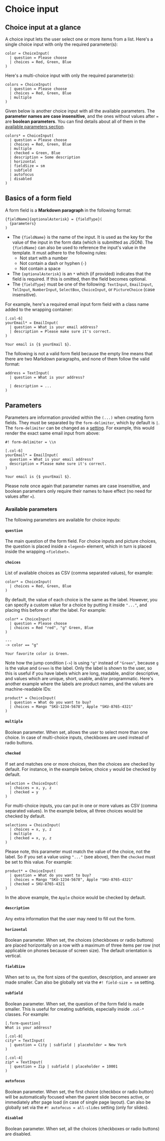 # Choice input

## Choice input at a glance

A choice input lets the user select one or more items from a list. Here's a single choice input with only the required parameter(s):

```text
color = ChoiceInput(
  | question = Please choose
  | choices = Red, Green, Blue
)
```

Here's a multi-choice input with only the required parameter(s):

```text
colors = ChoiceInput(
  | question = Please choose
  | choices = Red, Green, Blue
  | multiple
)
```

Given below is another choice input with all the available parameters. The **parameter names are case insensitive**, and the ones without values after `=` are **boolean parameters**. You can find details about all of them in the [available parameters section](#available-parameters).

```text
colors* = ChoiceInput(
  | question = Please choose
  | choices = Red, Green, Blue
  | multiple
  | checked = Green, Blue
  | description = Some description
  | horizontal
  | fieldSize = sm
  | subfield
  | autofocus
  | disabled
)
```

## Basics of a form field

A form field is a **Markdown paragraph** in the following format:

```text
{fieldName}{optionalAsterisk} = {fieldType}(
  {parameters}
)
```

- The `{fieldName}` is the name of the input. It is used as the key for the value of the input in the form data (which is submitted as JSON). The `{fieldName}` can also be used to reference the input's value in the template. It must adhere to the following rules:
  - Not start with a number
  - Not contain a dash or hyphen (`-`)
  - Not contain a space
- The `{optionalAsterisk}` is an `*` which (if provided) indicates that the field is required. If this is omitted, then the field becomes optional.
- The `{fieldType}` must be one of the following: `TextInput`, `EmailInput`, `TelInput`, `NumberInput`, `SelectBox`, `ChoiceInput`, or `PictureChoice` (case insensitive).

For example, here's a required email input form field with a class name added to the wrapping container:

```text
[.col-6]
yourEmail* = EmailInput(
  | question = What is your email address?
  | description = Please make sure it's correct.
)

Your email is {$ yourEmail $}.
```

The following is not a valid form field because the empty line means that there are two Markdown paragraphs, and none of them follow the valid format:

```text
address = TextInput(
  | question = What is your address?

  | description = ...
)
```

## Parameters

Parameters are information provided within the `(...)` when creating form fields. They must be separated by the `form-delimiter`, which by default is `|`. The `form-delimiter` can be changed as a [setting](settings/). For example, this would render the exact same email input from above:

```text
#! form-delimiter = \\n

[.col-6]
yourEmail* = EmailInput(
  question = What is your email address?
  description = Please make sure it's correct.
)

Your email is {$ yourEmail $}.
```

Please note once again that parameter names are case insensitive, and boolean parameters only require their names to have effect (no need for values after `=`).

### Available parameters

The following parameters are available for choice inputs:

#### `question`

The main question of the form field. For choice inputs and picture choices, the question is placed inside a `<legend>` element, which in turn is placed inside the wrapping `<fieldset>`.

#### `choices`

List of available choices as CSV (comma separated values), for example:

```text
color* = ChoiceInput(
  | choices = Red, Green, Blue
)
```

By default, the value of each choice is the same as the label. However, you can specify a custom value for a choice by putting it inside `"..."`, and placing this before or after the label. For example:

```text
color* = ChoiceInput(
  | question = Please choose
  | choices = Red "red", "g" Green, Blue
)

---
-> color == "g"

Your favorite color is Green.
```

Note how the jump condition (`->`) is using `"g"` instead of `"Green"`, because `g` is the value and `Green` is the label. Only the label is shown to the user, so this is useful if you have labels which are long, readable, and/or descriptive, and values which are unique, short, usable, and/or programmatic. Here's another example where the labels are product names, and the values are machine-readable IDs:

```text
product* = ChoiceInput(
  | question = What do you want to buy?
  | choices = Mango "SKU-1234-5678", Apple "SKU-8765-4321"
)
```

#### `multiple`

Boolean parameter. When set, allows the user to select more than one choice. In case of multi-choice inputs, checkboxes are used instead of radio buttons.

#### `checked`

If set and matches one or more choices, then the choices are checked by default. For instance, in the example below, choice `y` would be checked by default.

```text
selection = ChoiceInput(
  | choices = x, y, z
  | checked = y
)
```

For multi-choice inputs, you can put in one or more values as CSV (comma separated values). In the example below, all three choices would be checked by default.

```text
selections = ChoiceInput(
  | choices = x, y, z
  | multiple
  | checked = x, y, z
)
```

Please note, this parameter must match the value of the choice, not the label. So if you set a value using `"..."` (see above), then the `checked` must be set to this value. For example:

```text
product* = ChoiceInput(
  | question = What do you want to buy?
  | choices = Mango "SKU-1234-5678", Apple "SKU-8765-4321"
  | checked = SKU-8765-4321
)
```

In the above example, the `Apple` choice would be checked by default.

#### `description`

Any extra information that the user may need to fill out the form.

#### `horizontal`

Boolean parameter. When set, the choices (checkboxes or radio buttons) are placed horizontally on a row with a maximum of three items per row (not applicable on phones because of screen size). The default orientation is vertical.

#### `fieldSize`

When set to `sm`, the font sizes of the question, description, and answer are made smaller. Can also be globally set via the `#! field-size = sm` setting.

#### `subfield`

Boolean parameter. When set, the question of the form field is made smaller. This is useful for creating subfields, especially inside `.col-*` classes. For example:

```text
[.form-question]
What is your address?

[.col-8]
city* = TextInput(
  | question = City | subfield | placeholder = New York
)

[.col-4]
zip* = TextInput(
  | question = Zip | subfield | placeholder = 10001
)
```

#### `autofocus`

Boolean parameter. When set, the first choice (checkbox or radio button) will be automatically focused when the parent slide becomes active, or immediately after page load (in case of single page layout). Can also be globally set via the `#! autofocus = all-slides` setting (only for slides).

#### `disabled`

Boolean parameter. When set, all the choices (checkboxes or radio buttons) are disabled.
